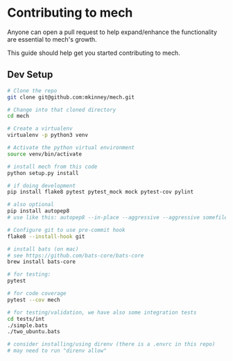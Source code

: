 # Contributing to mech 

Anyone can open a pull request to help expand/enhance the functionality are essential to mech's growth.

This guide should help get you started contributing to mech.


## Dev Setup

```sh
# Clone the repo
git clone git@github.com:mkinney/mech.git

# Change into that cloned directory
cd mech

# Create a virtualenv
virtualenv -p python3 venv

# Activate the python virtual environment
source venv/bin/activate

# install mech from this code
python setup.py install

# if doing development
pip install flake8 pytest pytest_mock mock pytest-cov pylint

# also optional
pip install autopep8
# use like this: autopep8 --in-place --aggressive --aggressive somefile.py

# Configure git to use pre-commit hook
flake8 --install-hook git

# install bats (on mac)
# see https://github.com/bats-core/bats-core
brew install bats-core

# for testing:
pytest

# for code coverage
pytest --cov mech

# for testing/validation, we have also some integration tests
cd tests/int
./simple.bats
./two_ubuntu.bats

# consider installing/using direnv (there is a .envrc in this repo)
# may need to run "direnv allow"
```

